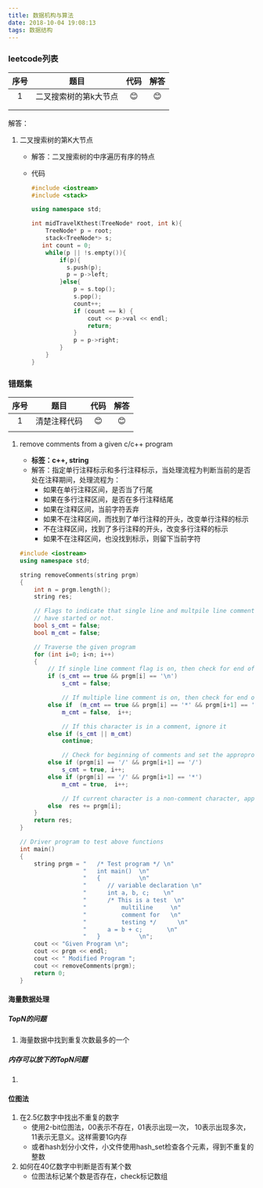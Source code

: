 ```yaml
---
title: 数据机构与算法
date: 2018-10-04 19:08:13
tags: 数据结构
---
```


### leetcode列表

| 序号 |         题目          | 代码 | 解答 |
| :--: | :-------------------: | :--: | :--: |
|  1   | 二叉搜索树的第k大节点 |  😊   |  😊   |
|      |                       |      |      |
|      |                       |      |      |

解答：

1. 二叉搜索树的第K大节点

   - 解答：二叉搜索树的中序遍历有序的特点

   - 代码

     ```c++
     #include <iostream>
     #include <stack>
     
     using namespace std;
     
     int midTravelKthest(TreeNode* root, int k){
         TreeNode* p = root;
         stack<TreeNode*> s;
     	int count = 0;   
         while(p || !s.empty()){
             if(p){
               s.push(p);
               p = p->left;  
             }else{
                 p = s.top();
                 s.pop();
                 count++;
                 if (count == k) {
                     cout << p->val << endl;
                     return;
                 }
                 p = p->right;
             }    
         }
     }
     ```

### 错题集

| 序号 |     题目     | 代码 | 解答 |
| :--: | :----------: | :--: | :--: |
|  1   | 清楚注释代码 |  😊   |  😊   |
|      |              |      |      |

1. remove comments from a given c/c++ program

   - **标签：c++, string**
   - 解答：指定单行注释标示和多行注释标示，当处理流程为判断当前的是否处在注释期间，处理流程为：
     - 如果在单行注释区间，是否当了行尾
     - 如果在多行注释区间，是否在多行注释结尾
     - 如果在注释区间，当前字符丢弃
     - 如果不在注释区间，而找到了单行注释的开头，改变单行注释的标示
     - 不在注释区间，找到了多行注释的开头，改变多行注释的标示
     - 如果不在注释区间，也没找到标示，则留下当前字符

   ```c++
   #include <iostream>
   using namespace std;
   
   string removeComments(string prgm)
   {
       int n = prgm.length();
       string res;
   
       // Flags to indicate that single line and multpile line comments
       // have started or not.
       bool s_cmt = false;
       bool m_cmt = false;
   
       // Traverse the given program
       for (int i=0; i<n; i++)
       {
           // If single line comment flag is on, then check for end of it
           if (s_cmt == true && prgm[i] == '\n')
               s_cmt = false;
   
               // If multiple line comment is on, then check for end of it
           else if  (m_cmt == true && prgm[i] == '*' && prgm[i+1] == '/')
               m_cmt = false,  i++;
   
               // If this character is in a comment, ignore it
           else if (s_cmt || m_cmt)
               continue;
   
               // Check for beginning of comments and set the approproate flags
           else if (prgm[i] == '/' && prgm[i+1] == '/')
               s_cmt = true, i++;
           else if (prgm[i] == '/' && prgm[i+1] == '*')
               m_cmt = true,  i++;
   
               // If current character is a non-comment character, append it to res
           else  res += prgm[i];
       }
       return res;
   }
   
   // Driver program to test above functions 
   int main() 
   { 
       string prgm = "   /* Test program */ \n"
                     "   int main()  \n"
                     "   {           \n"
                     "      // variable declaration \n"
                     "      int a, b, c;    \n"
                     "      /* This is a test  \n"
                     "          multiline     \n"
                     "          comment for   \n"
                     "          testing */      \n"
                     "      a = b + c;       \n"
                     "   }           \n"; 
       cout << "Given Program \n"; 
       cout << prgm << endl; 
       cout << " Modified Program "; 
       cout << removeComments(prgm); 
       return 0; 
   }
   ```


#### 海量数据处理

##### TopN的问题

1. 海量数据中找到重复次数最多的一个

##### 内存可以放下的TopN问题

1. 

#### 位图法

1. 在2.5亿数字中找出不重复的数字
   - 使用2-bit位图法，00表示不存在，01表示出现一次， 10表示出现多次，11表示无意义。这样需要1G内存
   - 或者hash划分小文件，小文件使用hash_set检查各个元素，得到不重复的整数
2. 如何在40亿数字中判断是否有某个数
   - 位图法标记某个数是否存在，check标记数组